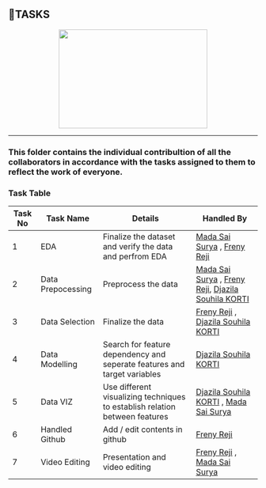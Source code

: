 ## 🔼TASKS

<p align="center">
  <img width="300" height="200" src="https://www.computerhope.com/jargon/t/task.png">
</p>

---

### **This folder contains the individual contribultion of all the collaborators in accordance with the tasks assigned to them to reflect the work of everyone.**

### Task Table

| Task No| Task Name | Details | Handled By |
|-|-|-| - |
|1|      EDA               |      Finalize the dataset and verify the data and perfrom EDA  | [Mada Sai Surya](https://github.com/Surya-24) , [Freny Reji](https://github.com/freny24) |
|2|      Data Prepocessing |   Preprocess the data    |      [Mada Sai Surya](https://github.com/Surya-24) , [Freny Reji](https://github.com/freny24), [Djazila Souhila KORTI](https://github.com/Souhila98) |
|3|       Data Selection |    Finalize the data   |     [Freny Reji](https://github.com/freny24) , [Djazila Souhila KORTI](https://github.com/Souhila98) |
|4|      Data Modelling  |   Search for feature dependency and seperate features and target variables     | [Djazila Souhila KORTI](https://github.com/Souhila98)         |  
|5|      Data VIZ        |     Use different visualizing techniques to establish relation between features                                                                           | [Djazila Souhila KORTI](https://github.com/Souhila98) , [Mada Sai Surya](https://github.com/Surya-24)
|6|      Handled Github  |   Add / edit contents in github     |      [Freny Reji](https://github.com/freny24)   | 
|7|      Video Editing   |    Presentation and video editing    |   [Freny Reji](https://github.com/freny24) , [Mada Sai Surya](https://github.com/Surya-24)      |

